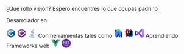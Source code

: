 ¿Qué rollo viejón? Espero encuentres lo que ocupas padrino
<p align="Center">
  <p>Desarrolador en</p>
  <img src = https://github.com/devicons/devicon/blob/master/icons/c/c-original.svg alt = "C" width="24px" height="24px">
  <img src = https://github.com/devicons/devicon/blob/master/icons/csharp/csharp-original.svg alt = "C#", width = "24px" height = "24px"/>
  <img src = https://github.com/devicons/devicon/blob/master/icons/java/java-original.svg alt = "C#", width = "24px" height = "24px"/>
  Con herramientas tales como 
  <img src = https://github.com/devicons/devicon/blob/master/icons/androidstudio/androidstudio-original.svg alt = "C#", width = "24px" height = "24px"/>
  <img src = https://github.com/devicons/devicon/blob/master/icons/intellij/intellij-original.svg alt = "C#", width = "24px" height = "24px"/>
  <img src = https://github.com/devicons/devicon/blob/master/icons/visualstudio/visualstudio-original.svg alt = "C#", width = "24px" height = "24px"/>
  Aprendiendo Frameworks web
  <img src = https://github.com/devicons/devicon/blob/master/icons/vuejs/vuejs-original.svg alt = "C#", width = "24px" height = "24px"/>
  <img src = https://github.com/devicons/devicon/blob/master/icons/dotnetcore/dotnetcore-original.svg alt = "C#", width = "24px" height = "24px"/>
</p>

<!---
KenyiShigeru/KenyiShigeru is a ✨ special ✨ repository because its `README.md` (this file) appears on your GitHub profile.
You can click the Preview link to take a look at your changes.
--->
